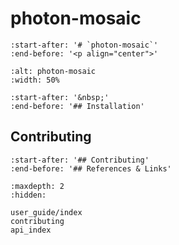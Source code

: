# photon-mosaic

```{include} ../../README.md
:start-after: '# `photon-mosaic`'
:end-before: '<p align="center">'
```

```{figure} _static/photon-mosaic.png
:alt: photon-mosaic
:width: 50%
```

```{include} ../../README.md
:start-after: '&nbsp;'
:end-before: '## Installation'
```

## Contributing
```{include} ../../README.md
:start-after: '## Contributing'
:end-before: '## References & Links'
```

```{toctree}
:maxdepth: 2
:hidden:

user_guide/index
contributing
api_index
```
